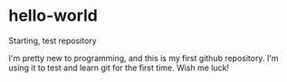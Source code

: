 # hello-world
Starting, test repository

I'm pretty new to programming, and this is my first github repository.
I'm using it to test and learn git for the first time.
Wish me luck!
